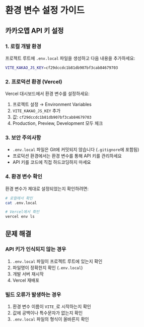 # 환경 변수 설정 가이드

## 카카오맵 API 키 설정

### 1. 로컬 개발 환경

프로젝트 루트에 `.env.local` 파일을 생성하고 다음 내용을 추가하세요:

```bash
VITE_KAKAO_JS_KEY=cf29dccdc1b81db907bf3cab84679703
```

### 2. 프로덕션 환경 (Vercel)

Vercel 대시보드에서 환경 변수를 설정하세요:

1. 프로젝트 설정 → Environment Variables
2. `VITE_KAKAO_JS_KEY` 추가
3. 값: `cf29dccdc1b81db907bf3cab84679703`
4. Production, Preview, Development 모두 체크

### 3. 보안 주의사항

- `.env.local` 파일은 Git에 커밋되지 않습니다 (`.gitignore`에 포함됨)
- 프로덕션 환경에서는 환경 변수를 통해 API 키를 관리하세요
- API 키를 코드에 직접 하드코딩하지 마세요

### 4. 환경 변수 확인

환경 변수가 제대로 설정되었는지 확인하려면:

```bash
# 로컬에서 확인
cat .env.local

# Vercel에서 확인
vercel env ls
```

## 문제 해결

### API 키가 인식되지 않는 경우

1. `.env.local` 파일이 프로젝트 루트에 있는지 확인
2. 파일명이 정확한지 확인 (`.env.local`)
3. 개발 서버 재시작
4. Vercel 재배포

### 빌드 오류가 발생하는 경우

1. 환경 변수 이름이 `VITE_`로 시작하는지 확인
2. 값에 공백이나 특수문자가 없는지 확인
3. `.env.local` 파일의 형식이 올바른지 확인
